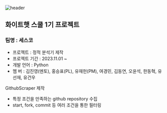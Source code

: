 ![header](https://capsule-render.vercel.app/api?type=waving&color=auto&height=300&section=header&text=WHS-PROJECT&fontSize=90)

## 화이트햇 스쿨 1기 프로젝트 

### 팀명 : 세스코
- 프로젝트 : 정적 분석기 제작
- 프로젝트 기간 : 2023.11.01 ~
- 개발 언어 : Python
- 멤 버 : 김진영(멘토), 홍승표(PL), 유재헌(PM), 여경민, 김동연, 오윤석, 한동혁, 유선재, 유건우

  
GithubScraper 제작
 - 특정 조건을 만족하는 github repository 수집
 - start, fork, commit 등 여러 조건을 통한 필터링 
